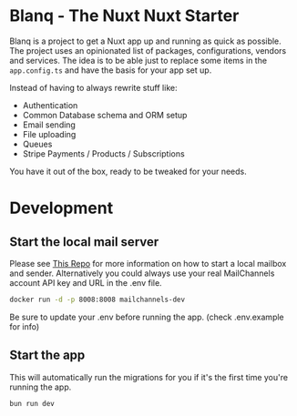 # Blanq - The Nuxt Nuxt Starter

Blanq is a project to get a Nuxt app up and running as quick as possible. The project uses an opinionated list of packages, configurations, vendors and services.
The idea is to be able just to replace some items in the `app.config.ts` and have the basis for your app set up.

Instead of having to always rewrite stuff like:

- Authentication
- Common Database schema and ORM setup
- Email sending
- File uploading
- Queues
- Stripe Payments / Products / Subscriptions

You have it out of the box, ready to be tweaked for your needs.

# Development

## Start the local mail server

Please see [This Repo](https://github.com/eckhardt-d/mailchannels-dev) for more information on how to start a local mailbox and sender.
Alternatively you could always use your real MailChannels account API key and URL in the .env file.

```bash
docker run -d -p 8008:8008 mailchannels-dev
```

Be sure to update your .env before running the app. (check .env.example for info)

## Start the app

This will automatically run the migrations for you if it's the first time you're running the app.

```bash
bun run dev
```


